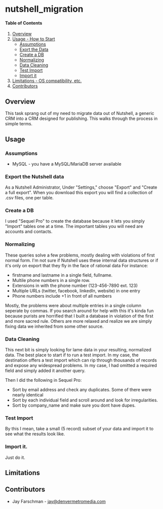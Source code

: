 # nutshell_migration

#### Table of Contents

1. [Overview](#overview)
2. [Usage - How to Start](#usage)
    * [Assumptions](#assumptions)
    * [Exort the Data](#export-the-nutshell-data)
    * [Create a DB](#create-a-db)
    * [Normalizing](#normalizing)
    * [Data Cleaning](#data-cleaning)
    * [Test Import](#test-import)
    * [Import it](#import-it)
3. [Limitations - OS compatibility, etc.](#limitations)
4. [Contributors](#contributors)

## Overview
This task sprang out of my need to migrate data out of Nutshell, a generic
CRM into a CRM designed for publishing. This walks through the process in
simple terms.

## Usage

### Assumptions

* MySQL - you have a MySQL/MariaDB server available

### Export the Nutshell data
As a Nutshell Administrator, Under "Settings," choose "Export" and 
"Create a full export". When you download this export you will find
a collection of .csv files, one per table.

### Create a DB
I used "Sequel Pro" to create the database because it lets you simply
"Import" tables one at a time.  The important tables you will need are
accounts and contacts.

### Normalizing
These queries solve a few problems, mostly dealing with violations of
first normal form. I'm not sure if Nutshell uses these internal data structures
or if it's only on export that they fly in the face of rational data For instance:

* firstname and lastname in a single field, fullname.
* Multile phone numbers in a single row.
* Extensions in with the phone number (123-456-7890 ext. 123)
* Multiple URLs (twitter, facebook, linkedIn, website) in one entry
* Phone numbers include +1 in front of all numbers

Mostly, the problems were about multiple entries in a single column seperate by 
commas. If you search around for help with this it's kinda fun because purists 
are horrified that I built a database in violation of the first and more sacred
rule. Others are more relaxed and realize we are simply fixing data we inherited
from some other source.

### Data Cleaning
This next bit is simply looking for lame data in your resulting, normalized data.
The best place to start if to run a test import. In my case, the destination 
offers a test import which can rip through thousands of records and expose any
widespread problems. In my case, I had omitted a required field and simply added
it another query.

Then I did the following in Sequel Pro:

* Sort by email address and check any duplicates. Some of there were nearly identical
* Sort by each individual field and scroll around and look for irregularities.
* Sort by company_name and make sure you dont have dupes.

### Test Import
By this I mean, take a small (5 record) subset of your data and import it to see
what the results look like.

### Import it.
Just do it.

## Limitations


## Contributors
* Jay Farschman - jay@denvermetromedia.com
